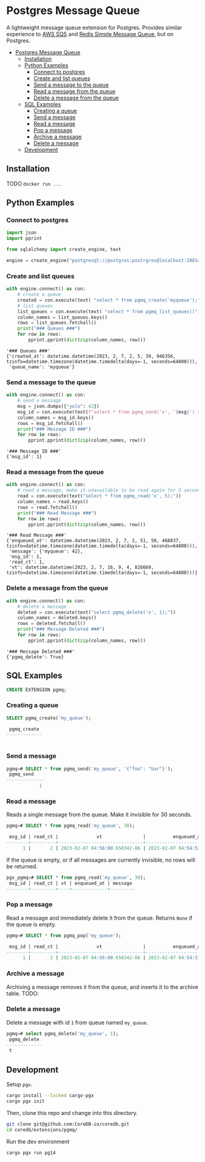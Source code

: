 # Postgres Message Queue


A lightweight message queue extension for Postgres. Provides similar experience to [AWS SQS](https://aws.amazon.com/sqs/) and [Redis Simple Message Queue](https://github.com/smrchy/rsmq), but on Postgres.

- [Postgres Message Queue](#postgres-message-queue)
  - [Installation](#installation)
  - [Python Examples](#python-examples)
    - [Connect to postgres](#connect-to-postgres)
    - [Create and list queues](#create-and-list-queues)
    - [Send a message to the queue](#send-a-message-to-the-queue)
    - [Read a message from the queue](#read-a-message-from-the-queue)
    - [Delete a message from the queue](#delete-a-message-from-the-queue)
  - [SQL Examples](#sql-examples)
    - [Creating a queue](#creating-a-queue)
    - [Send a message](#send-a-message)
    - [Read a message](#read-a-message)
    - [Pop a message](#pop-a-message)
    - [Archive a message](#archive-a-message)
    - [Delete a message](#delete-a-message)
  - [Development](#development)

## Installation

TODO
`docker run ...`


## Python Examples

### Connect to postgres

```python
import json
import pprint

from sqlalchemy import create_engine, text

engine = create_engine("postgresql://postgres:postrgres@localhost:28814/pgx_pgmq")
```

### Create and list queues

```python
with engine.connect() as con:
    # create a queue
    created = con.execute(text( "select * from pgmq_create('myqueue');"))
    # list queues
    list_queues = con.execute(text( "select * from pgmq_list_queues()"))
    column_names = list_queues.keys()
    rows = list_queues.fetchall()
    print("### Queues ###")
    for row in rows:
        pprint.pprint(dict(zip(column_names, row)))
```
```
'### Queues ###'
{'created_at': datetime.datetime(2023, 2, 7, 2, 5, 39, 946356, tzinfo=datetime.timezone(datetime.timedelta(days=-1, seconds=64800))),
 'queue_name': 'myqueue'}
 ```


### Send a message to the queue

```python
with engine.connect() as con:
    # send a message
    msg = json.dumps({"yolo": 42})
    msg_id = con.execute(text(f"select * from pgmq_send('x', '{msg}') as msg_id;"))
    column_names = msg_id.keys()
    rows = msg_id.fetchall()
    print("### Message ID ###")
    for row in rows:
        pprint.pprint(dict(zip(column_names, row)))
```
```
'### Message ID ###'
{'msg_id': 1}
```

### Read a message from the queue

```python
with engine.connect() as con:
    # read a message, make it unavailable to be read again for 5 seconds
    read = con.execute(text("select * from pgmq_read('x', 5);"))
    column_names = read.keys()
    rows = read.fetchall()
    print("### Read Message ###")
    for row in rows:
        pprint.pprint(dict(zip(column_names, row)))
```
```
'### Read Message ###'
{'enqueued_at': datetime.datetime(2023, 2, 7, 2, 51, 50, 468837, tzinfo=datetime.timezone(datetime.timedelta(days=-1, seconds=64800))),
 'message': {'myqueue': 42},
 'msg_id': 1,
 'read_ct': 1,
 'vt': datetime.datetime(2023, 2, 7, 16, 9, 4, 826669, tzinfo=datetime.timezone(datetime.timedelta(days=-1, seconds=64800)))}
 ```

### Delete a message from the queue

```python
with engine.connect() as con:
    # delete a message
    deleted = con.execute(text("select pgmq_delete('x', 1);"))
    column_names = deleted.keys()
    rows = deleted.fetchall()
    print("### Message Deleted ###")
    for row in rows:
        pprint.pprint(dict(zip(column_names, row)))
```
```
'### Message Deleted ###'
{'pgmq_delete': True}
```

## SQL Examples

```sql
CREATE EXTENSION pgmq;
```

### Creating a queue

```sql
SELECT pgmq_create('my_queue');

 pgmq_create 
-------------
 
```

### Send a message

```sql
pgmq=# SELECT * from pgmq_send('my_queue', '{"foo": "bar"}');
 pgmq_send
--------------
            1
```

### Read a message
Reads a single message from the queue. Make it invisible for 30 seconds. 
```sql
pgmq=# SELECT * from pgmq_read('my_queue', 30);

 msg_id | read_ct |              vt               |          enqueued_at          |    message    
--------+---------+-------------------------------+-------------------------------+---------------
      1 |       2 | 2023-02-07 04:56:00.650342-06 | 2023-02-07 04:54:51.530818-06 | {"foo":"bar"}
```

If the queue is empty, or if all messages are currently invisible, no rows will be returned.

```sql
pgx_pgmq=# SELECT * from pgmq_read('my_queue', 30);
 msg_id | read_ct | vt | enqueued_at | message 
--------+---------+----+-------------+---------

```

### Pop a message
Read a message and immediately delete it from the queue. Returns `None` if the queue is empty.
```sql
pgmq=# SELECT * from pgmq_pop('my_queue');

 msg_id | read_ct |              vt               |          enqueued_at          |    message    
--------+---------+-------------------------------+-------------------------------+---------------
      1 |       2 | 2023-02-07 04:56:00.650342-06 | 2023-02-07 04:54:51.530818-06 | {"foo":"bar"}
```

### Archive a message

Archiving a message removes it from the queue, and inserts it to the archive table.
TODO:


### Delete a message
Delete a message with id `1` from queue named `my_queue`.
```sql
pgmq=# select pgmq_delete('my_queue', 1);
 pgmq_delete 
-------------
 t
 ```




## Development

Setup `pgx`.

```bash
cargo install --locked cargo-pgx
cargo pgx init
```

Then, clone this repo and change into this directory.

```bash
git clone git@github.com:CoreDB-io/coredb.git
cd coredb/extensions/pgmq/
```

Run the dev environment

```bash
cargo pgx run pg14
```
